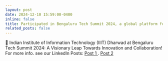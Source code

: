 ```yaml
---
layout: post
date: 2024-12-10 15:59:00-0400
inline: false
title: Participated in Bengaluru Tech Summit 2024, a global platform for showcasing technology, innovation, and research excellence
related_posts: false
---
```


🚀 Indian Institute of Information Technology (IIIT) Dharwad at Bengaluru Tech Summit 2024: A Visionary Leap Towards Innovation and Collaboration!
For more info. see our LinkedIn Posts: <a href="https://www.linkedin.com/feed/update/urn:li:activity:7264534396680974340/?updateEntityUrn=urn%3Ali%3Afs_updateV2%3A%28urn%3Ali%3Aactivity%3A7264534396680974340%2CFEED_DETAIL%2CEMPTY%2CDEFAULT%2Cfalse%29"> Post 1 </a>. <a href="https://www.linkedin.com/feed/update/urn:li:activity:7270095397270745088/?updateEntityUrn=urn%3Ali%3Afs_updateV2%3A%28urn%3Ali%3Aactivity%3A7270095397270745088%2CFEED_DETAIL%2CEMPTY%2CDEFAULT%2Cfalse%29">Post 2</a>
